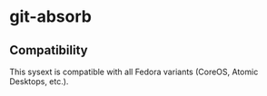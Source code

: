 # git-absorb

## Compatibility

This sysext is compatible with all Fedora variants (CoreOS, Atomic Desktops,
etc.).
